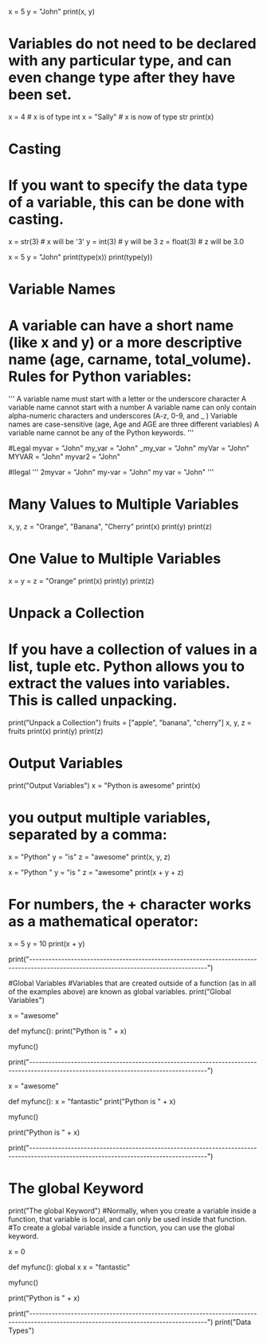 x = 5
y = "John"
print(x, y)

# Variables do not need to be declared with any particular type, and can even change type after they have been set.
x = 4       # x is of type int
x = "Sally" # x is now of type str
print(x)

# Casting
# If you want to specify the data type of a variable, this can be done with casting.
x = str(3)    # x will be '3'
y = int(3)    # y will be 3
z = float(3)  # z will be 3.0

x = 5
y = "John"
print(type(x))
print(type(y))

# Variable Names

# A variable can have a short name (like x and y) or a more descriptive name (age, carname, total_volume). Rules for Python variables:

'''
A variable name must start with a letter or the underscore character
A variable name cannot start with a number
A variable name can only contain alpha-numeric characters and underscores (A-z, 0-9, and _ )
Variable names are case-sensitive (age, Age and AGE are three different variables)
A variable name cannot be any of the Python keywords.
'''

#Legal
myvar = "John"
my_var = "John"
_my_var = "John"
myVar = "John"
MYVAR = "John"
myvar2 = "John"

#Ilegal
'''
2myvar = "John"
my-var = "John"
my var = "John"
'''


# Many Values to Multiple Variables
x, y, z = "Orange", "Banana", "Cherry"
print(x)
print(y)
print(z)

# One Value to Multiple Variables
x = y = z = "Orange"
print(x)
print(y)
print(z)

# Unpack a Collection
# If you have a collection of values in a list, tuple etc. Python allows you to extract the values into variables. This is called unpacking.
print("Unpack a Collection")
fruits = ["apple", "banana", "cherry"]
x, y, z = fruits
print(x)
print(y)
print(z)

# Output Variables
print("Output Variables")
x = "Python is awesome"
print(x)

# you output multiple variables, separated by a comma:
x = "Python"
y = "is"
z = "awesome"
print(x, y, z)

x = "Python "
y = "is "
z = "awesome"
print(x + y + z)

# For numbers, the + character works as a mathematical operator:
x = 5
y = 10
print(x + y)

print("-------------------------------------------------------------------------------------------------------------------------------------")

#Global Variables
#Variables that are created outside of a function (as in all of the examples above) are known as global variables.
print("Global Variables")

x = "awesome"

def myfunc():
  print("Python is " + x)

myfunc()

print("-------------------------------------------------------------------------------------------------------------------------------------")

x = "awesome"

def myfunc():
  x = "fantastic"
  print("Python is " + x)

myfunc()

print("Python is " + x)

print("-------------------------------------------------------------------------------------------------------------------------------------")
# The global Keyword
print("The global Keyword")
#Normally, when you create a variable inside a function, that variable is local, and can only be used inside that function.
#To create a global variable inside a function, you can use the global keyword.

x = 0

def myfunc():
  global x
  x = "fantastic"

myfunc()

print("Python is " + x)


print("-------------------------------------------------------------------------------------------------------------------------------------")
print("Data Types")








